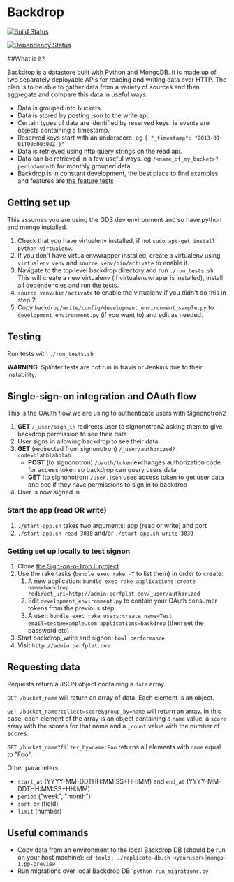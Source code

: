 # Backdrop

[![Build Status](https://travis-ci.org/alphagov/backdrop.png?branch=master)](https://travis-ci.org/alphagov/backdrop?branch=master)

[![Dependency Status](https://gemnasium.com/alphagov/backdrop.png)](https://gemnasium.com/alphagov/backdrop)

##What is it?

Backdrop is a datastore built with Python and MongoDB. It is made up of two separately deployable APIs for reading and writing data over HTTP. The plan is to be able to gather data from a variety of sources and then aggregate and compare this data in useful ways.

- Data is grouped into buckets.
- Data is stored by posting json to the write api.
- Certain types of data are identified by reserved keys. ie events are objects containing a timestamp.
- Reserved keys start with an underscore. eg `{ "_timestamp": "2013-01-01T00:00:00Z }"`
- Data is retrieved using http query strings on the read api.
- Data can be retrieved in a few useful ways. eg `/<name_of_my_bucket>?period=month` for monthly grouped data.
- Backdrop is in constant development, the best place to find examples and features are [the feature tests](https://github.com/alphagov/backdrop/tree/master/features)

## Getting set up

This assumes you are using the GDS dev environment and so have python and mongo installed.

1. Check that you have virtualenv installed, if not ```sudo apt-get install python-virtualenv```.
2. If you don't have virtualenvwrapper installed, create a virtualenv using ```virtualenv venv``` and ```source venv/bin/activate``` to enable it.
3. Navigate to the top level backdrop directory and run ```./run_tests.sh```.
This will create a new virtualenv (if virtualenvwraper is installed), install all dependencies and run the tests.
4. ```source venv/bin/activate``` to enable the virtualenv if you didn't do this in step 2.
5. Copy `backdrop/write/config/development_environment_sample.py` to `development_environment.py`
(if you want to) and edit as needed.

## Testing

Run tests with ```./run_tests.sh```

**WARNING**: Splinter tests are not run in travis or Jenkins due to their instability.

## Single-sign-on integration and OAuth flow

This is the OAuth flow we are using to authenticate users with Signonotron2

1. **GET** `/_user/sign_in` redirects user to signonotron2 asking them to give backdrop permission to see their data
2. User signs in allowing backdrop to see their data
3. **GET** (redirected from signonotron) `/_user/authorized?code=blahblahblah`
    - **POST** (to signonotron) `/oauth/token` exchanges authorization code for access token so backdrop can query users data
    - **GET** (to signonotron) `/user.json` uses access token to get user data and see if they have permissions to sign in to backdrop
4. User is now signed in

### Start the app (read OR write)

1. `./start-app.sh` takes two arguments: app (read or write) and port
2. `./start-app.sh read 3038` and/or  `./start-app.sh write 3039`

### Getting set up locally to test signon

1. Clone [the Sign-on-o-Tron II project](https://github.com/alphagov/signonotron2)
2. Use the rake tasks (`bundle exec rake -T` to list them) in order to create:
    1. A new application: `bundle exec rake applications:create name=backdrop redirect_uri=http://admin.perfplat.dev/_user/authorized`
    3. Edit `development_environment.py` to contain your OAuth consumer tokens from the previous step.
    4. A user: `bundle exec rake users:create name=Test email=test@example.com applications=backdrop` (then set the password etc)
3. Start backdrop_write and signon: `bowl performance`
4. Visit `http://admin.perfplat.dev`

## Requesting data

Requests return a JSON object containing a `data` array.

`GET /bucket_name` will return an array of data. Each element is an object.

`GET /bucket_name?collect=score&group_by=name` will return an array. In this
case, each element of the array is an object containing a `name` value, a
`score` array with the scores for that name and a `_count` value with the
number of scores.

`GET /bucket_name?filter_by=name:Foo` returns all elements with `name` equal to "Foo".

Other parameters:

- `start_at` (YYYY-MM-DDTHH:MM:SS+HH:MM) and `end_at` (YYYY-MM-DDTHH:MM:SS+HH:MM)
- `period` ("week", "month")
- `sort_by` (field)
- `limit` (number)


## Useful commands

* Copy data from an environment to the local Backdrop DB (should be run on your host machine): `cd tools; ./replicate-db.sh <youruser>@mongo-1.pp-preview`
* Run migrations over local Backdrop DB: `python run_migrations.py`
